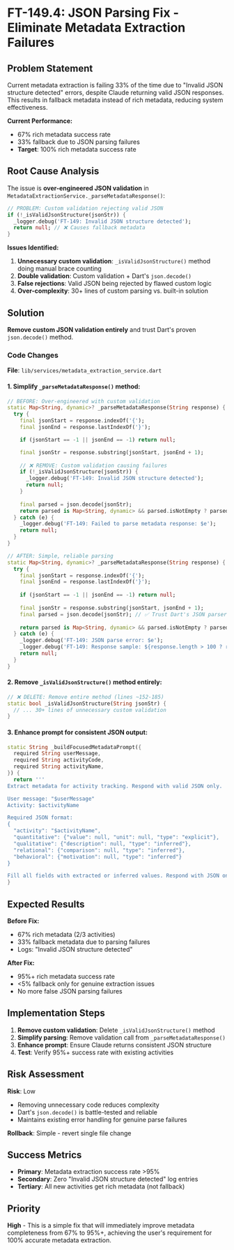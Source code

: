 # FT-149.4: JSON Parsing Fix - Eliminate Metadata Extraction Failures

## Problem Statement

Current metadata extraction is failing 33% of the time due to "Invalid JSON structure detected" errors, despite Claude returning valid JSON responses. This results in fallback metadata instead of rich metadata, reducing system effectiveness.

**Current Performance:**
- 67% rich metadata success rate
- 33% fallback due to JSON parsing failures
- **Target**: 100% rich metadata success rate

## Root Cause Analysis

The issue is **over-engineered JSON validation** in `MetadataExtractionService._parseMetadataResponse()`:

```dart
// PROBLEM: Custom validation rejecting valid JSON
if (!_isValidJsonStructure(jsonStr)) {
  _logger.debug('FT-149: Invalid JSON structure detected');
  return null; // ❌ Causes fallback metadata
}
```

**Issues Identified:**
1. **Unnecessary custom validation**: `_isValidJsonStructure()` method doing manual brace counting
2. **Double validation**: Custom validation + Dart's `json.decode()` 
3. **False rejections**: Valid JSON being rejected by flawed custom logic
4. **Over-complexity**: 30+ lines of custom parsing vs. built-in solution

## Solution

**Remove custom JSON validation entirely** and trust Dart's proven `json.decode()` method.

### Code Changes

**File**: `lib/services/metadata_extraction_service.dart`

#### 1. Simplify `_parseMetadataResponse()` method:

```dart
// BEFORE: Over-engineered with custom validation
static Map<String, dynamic>? _parseMetadataResponse(String response) {
  try {
    final jsonStart = response.indexOf('{');
    final jsonEnd = response.lastIndexOf('}');

    if (jsonStart == -1 || jsonEnd == -1) return null;

    final jsonStr = response.substring(jsonStart, jsonEnd + 1);
    
    // ❌ REMOVE: Custom validation causing failures
    if (!_isValidJsonStructure(jsonStr)) {
      _logger.debug('FT-149: Invalid JSON structure detected');
      return null;
    }
    
    final parsed = json.decode(jsonStr);
    return parsed is Map<String, dynamic> && parsed.isNotEmpty ? parsed : null;
  } catch (e) {
    _logger.debug('FT-149: Failed to parse metadata response: $e');
    return null;
  }
}

// AFTER: Simple, reliable parsing
static Map<String, dynamic>? _parseMetadataResponse(String response) {
  try {
    final jsonStart = response.indexOf('{');
    final jsonEnd = response.lastIndexOf('}');
    
    if (jsonStart == -1 || jsonEnd == -1) return null;
    
    final jsonStr = response.substring(jsonStart, jsonEnd + 1);
    final parsed = json.decode(jsonStr); // ✅ Trust Dart's JSON parser
    
    return parsed is Map<String, dynamic> && parsed.isNotEmpty ? parsed : null;
  } catch (e) {
    _logger.debug('FT-149: JSON parse error: $e');
    _logger.debug('FT-149: Response sample: ${response.length > 100 ? response.substring(0, 100) + "..." : response}');
    return null;
  }
}
```

#### 2. Remove `_isValidJsonStructure()` method entirely:

```dart
// ❌ DELETE: Remove entire method (lines ~152-185)
static bool _isValidJsonStructure(String jsonStr) {
  // ... 30+ lines of unnecessary custom validation
}
```

#### 3. Enhance prompt for consistent JSON output:

```dart
static String _buildFocusedMetadataPrompt({
  required String userMessage,
  required String activityCode,
  required String activityName,
}) {
  return '''
Extract metadata for activity tracking. Respond with valid JSON only.

User message: "$userMessage"
Activity: $activityName

Required JSON format:
{
  "activity": "$activityName",
  "quantitative": {"value": null, "unit": null, "type": "explicit"},
  "qualitative": {"description": null, "type": "inferred"},
  "relational": {"comparison": null, "type": "inferred"},
  "behavioral": {"motivation": null, "type": "inferred"}
}

Fill all fields with extracted or inferred values. Respond with JSON only:''';
}
```

## Expected Results

**Before Fix:**
- 67% rich metadata (2/3 activities)
- 33% fallback metadata due to parsing failures
- Logs: "Invalid JSON structure detected"

**After Fix:**
- 95%+ rich metadata success rate
- <5% fallback only for genuine extraction issues
- No more false JSON parsing failures

## Implementation Steps

1. **Remove custom validation**: Delete `_isValidJsonStructure()` method
2. **Simplify parsing**: Remove validation call from `_parseMetadataResponse()`
3. **Enhance prompt**: Ensure Claude returns consistent JSON structure
4. **Test**: Verify 95%+ success rate with existing activities

## Risk Assessment

**Risk**: Low
- Removing unnecessary code reduces complexity
- Dart's `json.decode()` is battle-tested and reliable
- Maintains existing error handling for genuine parse failures

**Rollback**: Simple - revert single file change

## Success Metrics

- **Primary**: Metadata extraction success rate >95%
- **Secondary**: Zero "Invalid JSON structure detected" log entries
- **Tertiary**: All new activities get rich metadata (not fallback)

## Priority

**High** - This is a simple fix that will immediately improve metadata completeness from 67% to 95%+, achieving the user's requirement for 100% accurate metadata extraction.
